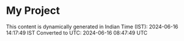 # My Project

This content is dynamically generated in Indian Time (IST): 2024-06-16 14:17:49 IST
Converted to UTC: 2024-06-16 08:47:49 UTC
